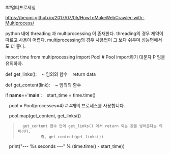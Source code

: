 ##멀티프로세싱

https://beomi.github.io/2017/07/05/HowToMakeWebCrawler-with-Multiprocess/

python 내에 threading 과 multiprocessing 이 존재한다. threading의 경우 제약이 따르고 사용이 어렵다. multiprocessing의 경우 사용법이 그 보다 쉬우며 성능면에서도 더 좋다.


import time
from multiprocessing import Pool # Pool import하기 대문자 P 임을 유의하자.

def get_links():
    ~ 임의의 함수
    return data

def get_content(link):
    ~ 임의의 함수


if __name__=='__main__':
    start_time = time.time()

    pool = Pool(processes=4) # 4개의 프로세스를 사용합니다.

    pool.map(get_content, get_links())
>       get_content 함수 안에 get_links() 에서 return 되는 값을 넣어준다는 의미이다.
>               즉, get_content(get_links())

    print("--- %s seconds ---" % (time.time() - start_time))

